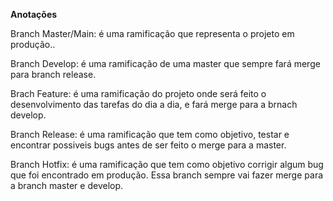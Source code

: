 **Anotações**
<p>Branch Master/Main: é uma ramificação que representa o projeto em produção..</p>

<p>Branch Develop: é uma ramificação de uma master que sempre fará merge para branch release.</p>

<p>Brach Feature: é uma ramificação do projeto onde será feito o desenvolvimento das tarefas do dia a dia, e fará merge para a brnach develop.</p>

<p>Branch Release: é uma ramificação que tem como objetivo, testar e encontrar possiveis bugs antes de ser feito o merge para a master.</p>

<p>Branch Hotfix: é uma ramificação que tem como objetivo corrigir algum bug que foi encontrado em produção. Essa branch sempre vai fazer merge para a branch master e develop.</p>